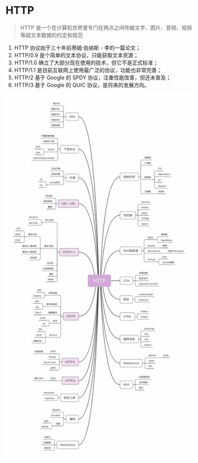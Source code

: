 # HTTP

> HTTP 是一个在计算机世界里专门在两点之间传输文字、图片、音频、视频等超文本数据的约定和规范

1. HTTP 协议始于三十年前蒂姆·伯纳斯 - 李的一篇论文；
1. HTTP/0.9 是个简单的文本协议，只能获取文本资源；
1. HTTP/1.0 确立了大部分现在使用的技术，但它不是正式标准；
1. HTTP/1.1 是目前互联网上使用最广泛的协议，功能也非常完善；
1. HTTP/2 基于 Google 的 SPDY 协议，注重性能改善，但还未普及；
1. HTTP/3 基于 Google 的 QUIC 协议，是将来的发展方向。

![HTTP](./resource/HTTP.png)
